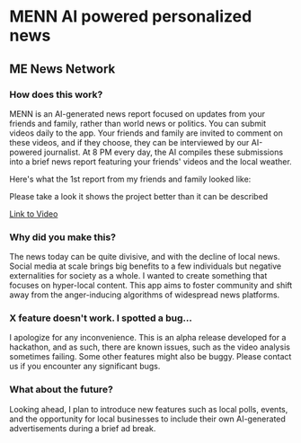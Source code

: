 # MENN AI powered personalized news

## ME News Network


### How does this work?

MENN is an AI-generated news report focused on updates from your friends and family, rather than world news or politics. You can submit videos daily to the app. Your friends and family are invited to comment on these videos, and if they choose, they can be interviewed by our AI-powered journalist. At 8 PM every day, the AI compiles these submissions into a brief news report featuring your friends' videos and the local weather.

Here's what the 1st report from my friends and family looked like:

Please take a look it shows the project better than it can be described

[Link to Video](https://youtu.be/xyhfM3a9xto)


### Why did you make this?

The news today can be quite divisive, and with the decline of local news. Social media at scale brings big benefits to a few individuals but negative externalities for society as a whole. I wanted to create something that focuses on hyper-local content. This app aims to foster community and shift away from the anger-inducing algorithms of widespread news platforms.

### X feature doesn't work. I spotted a bug...

I apologize for any inconvenience. This is an alpha release developed for a hackathon, and as such, there are known issues, such as the video analysis sometimes failing. Some other features might also be buggy. Please contact us if you encounter any significant bugs.

### What about the future?

Looking ahead, I plan to introduce new features such as local polls, events, and the opportunity for local businesses to include their own AI-generated advertisements during a brief ad break.

